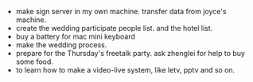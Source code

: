 * make sign server in my own machine. transfer data from joyce's machine.
* create the wedding participate people list. and the hotel list.
* buy a battery for mac mini keyboard
* make the wedding process.
* prepare for the Thursday's freetalk party. ask zhenglei for help to buy some food.
* to learn how to make a video-live system, like letv, pptv and so on.

